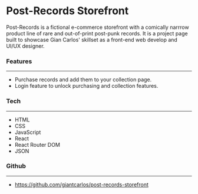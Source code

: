 # **Post-Records Storefront**

Post-Records is a fictional e-commerce storefront with a comically narrrow product line of rare and out-of-print post-punk records. It is a project page built to showcase Gian Carlos' skillset as a front-end web develop and UI/UX designer. 


### **Features**
---

- Purchase records and add them to your collection page.
- Login feature to unlock purchasing and collection features.


### **Tech**
---

- HTML
- CSS
- JavaScript
- React
- React Router DOM
- JSON


### **Github**
---
- https://github.com/giantcarlos/post-records-storefront